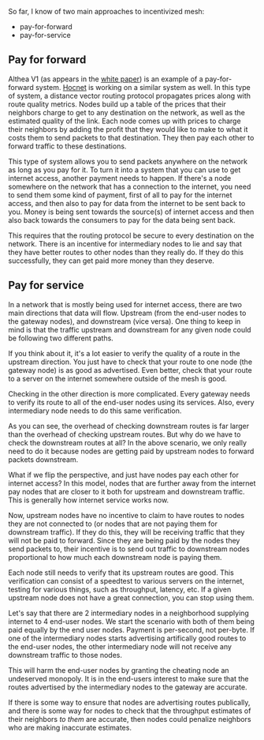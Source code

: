 So far, I know of two main approaches to incentivized mesh:
- pay-for-forward
- pay-for-service

## Pay for forward

Althea V1 (as appears in the [white paper]()) is an example of a pay-for-forward system. [Hocnet]() is working on a similar system as well. In this type of system, a distance vector routing protocol propagates prices along with route quality metrics. Nodes build up a table of the prices that their neighbors charge to get to any destination on the network, as well as the estimated quality of the link. Each node comes up with prices to charge their neighbors by adding the profit that they would like to make to what it costs them to send packets to that destination. They then pay each other to forward traffic to these destinations.

This type of system allows you to send packets anywhere on the network as long as you pay for it. To turn it into a system that you can use to get internet access, another payment needs to happen. If there's a node somewhere on the network that has a connection to the internet, you need to send them some kind of payment, first of all to pay for the internet access, and then also to pay for data from the internet to be sent back to you. Money is being sent towards the source(s) of internet access and then also back towards the consumers to pay for the data being sent back.

This requires that the routing protocol be secure to every destination on the network. There is an incentive for intermediary nodes to lie and say that they have better routes to other nodes than they really do. If they do this successfully, they can get paid more money than they deserve.

## Pay for service

In a network that is mostly being used for internet access, there are two main directions that data will flow. Upstream (from the end-user nodes to the gateway nodes), and downstream (vice versa). One thing to keep in mind is that the traffic upstream and downstream for any given node could be following two different paths.

If you think about it, it's a lot easier to verify the quality of a route in the upstream direction. You just have to check that your route to one node (the gateway node) is as good as advertised. Even better, check that your route to a server on the internet somewhere outside of the mesh is good.

Checking in the other direction is more complicated. Every gateway needs to verify its route to all of the end-user nodes using its services. Also, every intermediary node needs to do this same verification.

As you can see, the overhead of checking downstream routes is far larger than the overhead of checking upstream routes. But why do we have to check the downstream routes at all? In the above scenario, we only really need to do it because nodes are getting paid by upstream nodes to forward packets downstream.

What if we flip the perspective, and just have nodes pay each other for internet access? In this model, nodes that are further away from the internet pay nodes that are closer to it both for upstream and downstream traffic. This is generally how internet service works now.

Now, upstream nodes have no incentive to claim to have routes to nodes they are not connected to (or nodes that are not paying them for downstream traffic). If they do this, they will be receiving traffic that they will not be paid to forward. Since they are being paid by the nodes they send packets to, their incentive is to send out traffic to downstream nodes proportional to how much each downstream node is paying them.

Each node still needs to verify that its upstream routes are good. This verification can consist of a speedtest to various servers on the internet, testing for various things, such as throughput, latency, etc. If a given upstream node does not have a great connection, you can stop using them.

Let's say that there are 2 intermediary nodes in a neighborhood supplying internet to 4 end-user nodes. We start the scenario with both of them being paid equally by the end user nodes. Payment is per-second, not per-byte. If one of the intermediary nodes starts advertising artifically good routes to the end-user nodes, the other intermediary node will not receive any downstream traffic to those nodes.

This will harm the end-user nodes by granting the cheating node an undeserved monopoly. It is in the end-users interest to make sure that the routes advertised by the intermediary nodes to the gateway are accurate.

If there is some way to ensure that nodes are advertising routes publically, and there is some way for nodes to check that the throughput estimates of their neighbors *to them* are accurate, then nodes could penalize neighbors who are making inaccurate estimates.